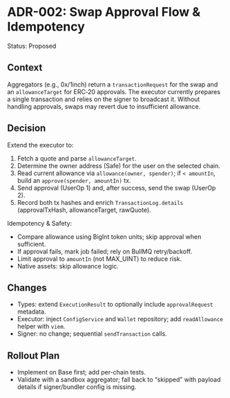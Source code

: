 # ADR-002: Swap Approval Flow & Idempotency

Status: Proposed

## Context
Aggregators (e.g., 0x/1inch) return a `transactionRequest` for the swap and an `allowanceTarget` for ERC‑20 approvals. The executor currently prepares a single transaction and relies on the signer to broadcast it. Without handling approvals, swaps may revert due to insufficient allowance.

## Decision
Extend the executor to:
1) Fetch a quote and parse `allowanceTarget`.
2) Determine the owner address (Safe) for the user on the selected chain.
3) Read current allowance via `allowance(owner, spender)`; if `< amountIn`, build an `approve(spender, amountIn)` tx.
4) Send approval (UserOp 1) and, after success, send the swap (UserOp 2).
5) Record both tx hashes and enrich `TransactionLog.details` (approvalTxHash, allowanceTarget, rawQuote).

Idempotency & Safety:
- Compare allowance using BigInt token units; skip approval when sufficient.
- If approval fails, mark job failed; rely on BullMQ retry/backoff.
- Limit approval to `amountIn` (not MAX_UINT) to reduce risk.
- Native assets: skip allowance logic.

## Changes
- Types: extend `ExecutionResult` to optionally include `approvalRequest` metadata.
- Executor: inject `ConfigService` and `Wallet` repository; add `readAllowance` helper with `viem`.
- Signer: no change; sequential `sendTransaction` calls.

## Rollout Plan
- Implement on Base first; add per-chain tests.
- Validate with a sandbox aggregator; fall back to “skipped” with payload details if signer/bundler config is missing.

